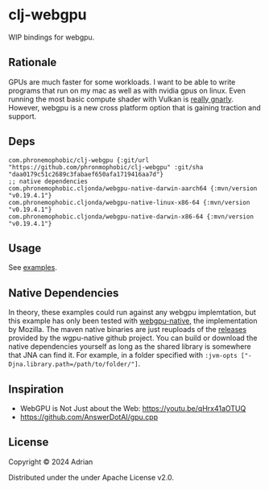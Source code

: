 # clj-webgpu

WIP bindings for webgpu.

## Rationale

GPUs are much faster for some workloads. I want to be able to write programs that run on my mac as well as with nvidia gpus on linux. Even running the most basic compute shader with Vulkan is [really gnarly](https://github.com/mcleary/VulkanHpp-Compute-Sample/blob/master/main.cpp). However, webgpu is a new cross platform option that is gaining traction and support.

## Deps

```
com.phronemophobic/clj-webgpu {:git/url "https://github.com/phronmophobic/clj-webgpu" :git/sha "daa0179c51c2689c3fabaef650afa1719416aa7d"}
;; native dependencies
com.phronemophobic.cljonda/webgpu-native-darwin-aarch64 {:mvn/version "v0.19.4.1"}
com.phronemophobic.cljonda/webgpu-native-linux-x86-64 {:mvn/version "v0.19.4.1"}
com.phronemophobic.cljonda/webgpu-native-darwin-x86-64 {:mvn/version "v0.19.4.1"}
```

## Usage

See [examples](https://github.com/phronmophobic/clj-webgpu/tree/master/examples).

## Native Dependencies

In theory, these examples could run against any webgpu implemtation, but this example has only been tested with [webgpu-native](https://github.com/gfx-rs/wgpu-native), the implementation by Mozilla. The maven native binaries are just reuploads of the [releases](https://github.com/gfx-rs/wgpu-native/releases) provided by the wgpu-native github project. You can build or download the native dependencies yourself as long as the shared library is somewhere that JNA can find it. For example, in a folder specified with `:jvm-opts ["-Djna.library.path=/path/to/folder/"]`.

## Inspiration

- WebGPU is Not Just about the Web: https://youtu.be/qHrx41aOTUQ
- https://github.com/AnswerDotAI/gpu.cpp

## License

Copyright © 2024 Adrian

Distributed under the under Apache License v2.0.
